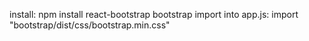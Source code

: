 install: npm install react-bootstrap bootstrap
import into app.js: import "bootstrap/dist/css/bootstrap.min.css"

